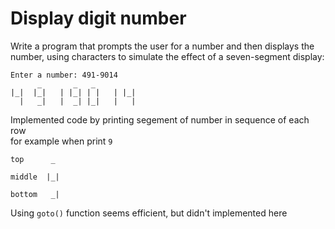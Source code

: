 # Display digit number
Write a program that prompts the user for a number and then displays the number,
using characters to simulate the effect of a seven-segment display:

```
Enter a number: 491-9014
      _       _   _
|_|  |_|   | |_| | |   | |_|
  |   _|   |  _| |_|   |   |
```   
Implemented code by printing segement of number in sequence of each row    
for example when print `9`
```
top      _   
   
middle  |_|   
   
bottom   _|
```   
Using `goto()` function seems efficient, but didn't implemented here
